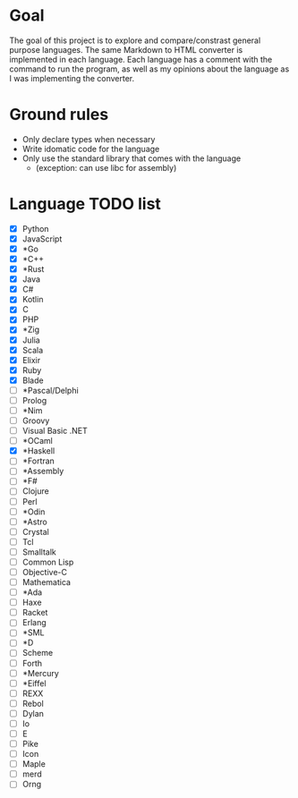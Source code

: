# Goal
The goal of this project is to explore and compare/constrast general purpose languages. The same Markdown to HTML converter is implemented in each language. Each language has a comment with the command to run the program, as well as my opinions about the language as I was implementing the converter.

# Ground rules
- Only declare types when necessary
- Write idomatic code for the language
- Only use the standard library that comes with the language
    - (exception: can use libc for assembly)

# Language TODO list
- [x] Python                
- [x] JavaScript            
- [x] *Go                    
- [x] *C++                   
- [x] *Rust                  
- [x] Java                  
- [x] C#                    
- [x] Kotlin                
- [x] C                     
- [x] PHP                   
- [x] *Zig                   
- [x] Julia                 
- [x] Scala                 
- [x] Elixir                
- [x] Ruby                   
- [x] Blade
- [ ] *Pascal/Delphi         
- [ ] Prolog                
- [ ] *Nim                   
- [ ] Groovy                
- [ ] Visual Basic .NET     
- [ ] *OCaml                 
- [x] *Haskell               
- [ ] *Fortran               
- [ ] *Assembly
- [ ] *F#                    
- [ ] Clojure               
- [ ] Perl                  
- [ ] *Odin                  
- [ ] *Astro
- [ ] Crystal               
- [ ] Tcl                   
- [ ] Smalltalk             
- [ ] Common Lisp           
- [ ] Objective-C           
- [ ] Mathematica           
- [ ] *Ada                   
- [ ] Haxe                  
- [ ] Racket                
- [ ] Erlang                
- [ ] *SML               
- [ ] *D                     
- [ ] Scheme          
- [ ] Forth
- [ ] *Mercury
- [ ] *Eiffel
- [ ] REXX
- [ ] Rebol
- [ ] Dylan
- [ ] Io
- [ ] E
- [ ] Pike
- [ ] Icon
- [ ] Maple
- [ ] merd
- [ ] Orng